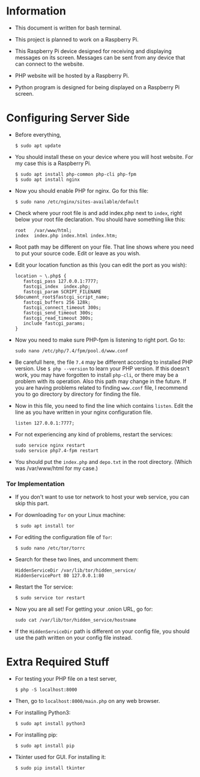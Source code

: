 # Information
* This document is written for bash terminal.

* This project is planned to work on a Raspberry Pi. 

* This Raspberry Pi device designed for receiving and displaying messages on its screen. Messages can be sent from any device that can connect to the website.

* PHP website will be hosted by a Raspberry Pi.

* Python program is designed for being displayed on a Raspberry Pi screen.

# Configuring Server Side
* Before everything,
    ```
    $ sudo apt update
    ```

* You should install these on your device where you will host website. For my case this is a Raspberry Pi.
    ```
    $ sudo apt install php-common php-cli php-fpm
    $ sudo apt install nginx
    ```

* Now you should enable PHP for nginx. Go for this file:
    ```
    $ sudo nano /etc/nginx/sites-available/default
    ```

* Check where your root file is and add index.php next to ```index```, right below your root file declaration. You should have something like this:
    ```
    root   /var/www/html;
    index  index.php index.html index.htm;
    ```
* Root path may be different on your file. That line shows where you need to put your source code. Edit or leave as you wish.

* Edit your location function as this (you can edit the port as you wish):
    ```
    location ~ \.php$ {
       fastcgi_pass 127.0.0.1:7777;
       fastcgi_index  index.php;
       fastcgi_param SCRIPT_FILENAME $document_root$fastcgi_script_name;
       fastcgi_buffers 256 128k;
       fastcgi_connect_timeout 300s;
       fastcgi_send_timeout 300s;
       fastcgi_read_timeout 300s;
       include fastcgi_params;
    }
    ```

* Now you need to make sure PHP-fpm is listening to right port. Go to:
    ```
    sudo nano /etc/php/7.4/fpm/pool.d/www.conf
    ```

* Be carefull here, the file ```7.4``` may be different according to installed PHP version. Use ```$ php --version``` to learn your PHP version. If this doesn't work, you may have forgotten to install ```php-cli```, or there may be a problem with its operation. Also this path may change in the future. If you are having problems related to finding ```www.conf``` file, I recommend you to go directory by directory for finding the file.

* Now in this file, you need to find the line which contains ```listen```. Edit the line as you have written in your nginx configuration file.
    ```
    listen 127.0.0.1:7777;
    ```

* For not experiencing any kind of problems, restart the services:
    ```
    sudo service nginx restart
    sudo service php7.4-fpm restart
    ```

* You should put the ```index.php``` and ```depo.txt``` in the root directory. (Which was /var/www/html for my case.)

### Tor Implementation
* If you don't want to use tor network to host your web service, you can skip this part.
* For downloading ```Tor``` on your Linux machine:
    ```
    $ sudo apt install tor
    ```

* For editing the configuration file of ```Tor```:
    ```
    $ sudo nano /etc/tor/torrc
    ```

* Search for these two lines, and uncomment them:
    ```
    HiddenServiceDir /var/lib/tor/hidden_service/
    HiddenServicePort 80 127.0.0.1:80
    ```

* Restart the Tor service:
    ```
    $ sudo service tor restart
    ```

* Now you are all set! For getting your .onion URL, go for:
    ```
    sudo cat /var/lib/tor/hidden_service/hostname
    ```
* If the ```HiddenServiceDir``` path is different on your config file, you should use the path written on your config file instead.

# Extra Required Stuff
* For testing your PHP file on a test server, 
    ```
    $ php -S localhost:8000
    ```
* Then, go to ```localhost:8000/main.php``` on any web browser.

* For installing Python3:
    ```
    $ sudo apt install python3
    ```

* For installing pip:
    ```
    $ sudo apt install pip
    ```

* Tkinter used for GUI. For installing it:
    ```
    $ sudo pip install tkinter
    ```
